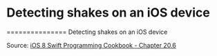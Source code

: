 # Detecting shakes on an iOS device
===============
Detecting shakes on an iOS device


Source: [iOS 8 Swift Programming Cookbook - Chapter 20.6](http://goo.gl/pvRtI8)
